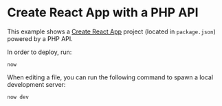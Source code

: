 # Create React App with a PHP API

This example shows a [Create React App](https://facebook.github.io/create-react-app/) project (located in `package.json`) powered by a PHP API.

In order to deploy, run:

```
now
```

When editing a file, you can run the following command to spawn a local development server:

```
now dev
```
